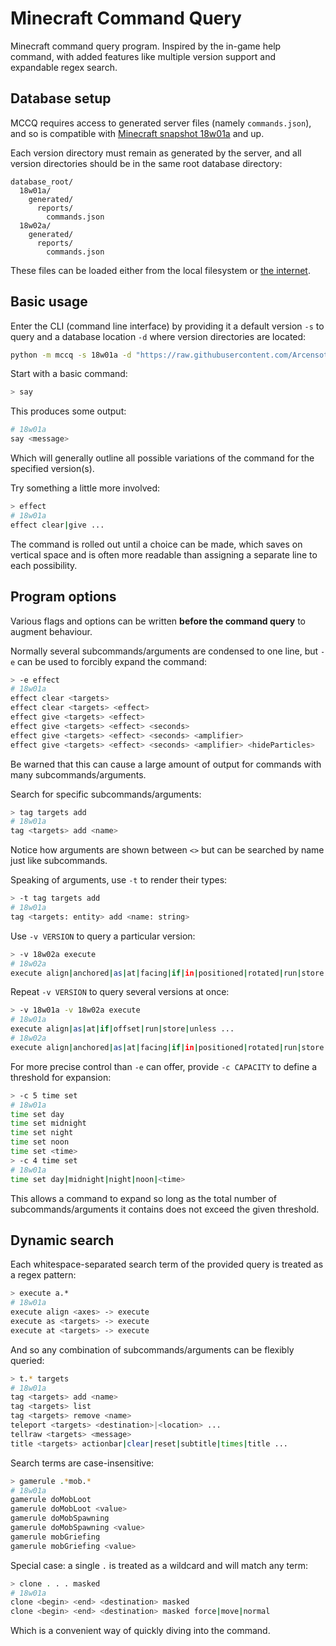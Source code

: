 # Minecraft Command Query
Minecraft command query program. Inspired by the in-game help command, with added features like multiple version support and expandable regex search.

## Database setup
MCCQ requires access to generated server files (namely `commands.json`), and so is compatible with [Minecraft snapshot 18w01a](https://minecraft.net/en-us/article/minecraft-snapshot-18w01a) and up.

Each version directory must remain as generated by the server, and all version directories should be in the same root database directory:

```
database_root/
  18w01a/
    generated/
      reports/
        commands.json
  18w02a/
    generated/
      reports/
        commands.json
```

These files can be loaded either from the local filesystem or [the internet](https://github.com/Arcensoth/mcdata).

## Basic usage
Enter the CLI (command line interface) by providing it a default version `-s` to query and a database location `-d` where version directories are located:
```bash
python -m mccq -s 18w01a -d "https://raw.githubusercontent.com/Arcensoth/mcdata"
```

Start with a basic command:
```bash
> say
```

This produces some output:
```bash
# 18w01a
say <message>
```
Which will generally outline all possible variations of the command for the specified version(s).

Try something a little more involved:
```bash
> effect
# 18w01a
effect clear|give ...
```
The command is rolled out until a choice can be made, which saves on vertical space and is often more readable than assigning a separate line to each possibility.

## Program options
Various flags and options can be written **before the command query** to augment behaviour.

Normally several subcommands/arguments are condensed to one line, but `-e` can be used to forcibly expand the command:
```bash
> -e effect
# 18w01a
effect clear <targets>
effect clear <targets> <effect>
effect give <targets> <effect>
effect give <targets> <effect> <seconds>
effect give <targets> <effect> <seconds> <amplifier>
effect give <targets> <effect> <seconds> <amplifier> <hideParticles>
```
Be warned that this can cause a large amount of output for commands with many subcommands/arguments.

Search for specific subcommands/arguments:
```bash
> tag targets add
# 18w01a
tag <targets> add <name>
```
Notice how arguments are shown between `<>` but can be searched by name just like subcommands.

Speaking of arguments, use `-t` to render their types:
```bash
> -t tag targets add
# 18w01a
tag <targets: entity> add <name: string>
```

Use `-v VERSION` to query a particular version:
```bash
> -v 18w02a execute
# 18w02a
execute align|anchored|as|at|facing|if|in|positioned|rotated|run|store|unless ...
```

Repeat `-v VERSION` to query several versions at once:
```bash
> -v 18w01a -v 18w02a execute
# 18w01a
execute align|as|at|if|offset|run|store|unless ...
# 18w02a
execute align|anchored|as|at|facing|if|in|positioned|rotated|run|store|unless ...
```

For more precise control than `-e` can offer, provide `-c CAPACITY` to define a threshold for expansion:
```bash
> -c 5 time set
# 18w01a
time set day
time set midnight
time set night
time set noon
time set <time>
> -c 4 time set
# 18w01a
time set day|midnight|night|noon|<time>
```
This allows a command to expand so long as the total number of subcommands/arguments it contains does not exceed the given threshold.

## Dynamic search
Each whitespace-separated search term of the provided query is treated as a regex pattern:
```bash
> execute a.*
# 18w01a
execute align <axes> -> execute
execute as <targets> -> execute
execute at <targets> -> execute
```

And so any combination of subcommands/arguments can be flexibly queried:
```bash
> t.* targets
# 18w01a
tag <targets> add <name>
tag <targets> list
tag <targets> remove <name>
teleport <targets> <destination>|<location> ...
tellraw <targets> <message>
title <targets> actionbar|clear|reset|subtitle|times|title ...
```

Search terms are case-insensitive:
```bash
> gamerule .*mob.*
# 18w01a
gamerule doMobLoot
gamerule doMobLoot <value>
gamerule doMobSpawning
gamerule doMobSpawning <value>
gamerule mobGriefing
gamerule mobGriefing <value>
```

Special case: a single `.` is treated as a wildcard and will match any term:
```bash
> clone . . . masked
# 18w01a
clone <begin> <end> <destination> masked
clone <begin> <end> <destination> masked force|move|normal
```
Which is a convenient way of quickly diving into the command.
